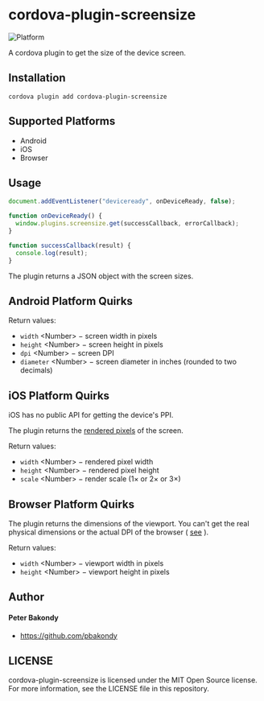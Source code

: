 # cordova-plugin-screensize

![Platform](https://img.shields.io/badge/platform-android%20%7C%20ios%20%7C%20browser-lightgrey.svg)

A cordova plugin to get the size of the device screen.

## Installation

```
cordova plugin add cordova-plugin-screensize
```

## Supported Platforms

- Android
- iOS
- Browser

## Usage

```js
document.addEventListener("deviceready", onDeviceReady, false);

function onDeviceReady() {
  window.plugins.screensize.get(successCallback, errorCallback);
}

function successCallback(result) {
  console.log(result);
}
```

The plugin returns a JSON object with the screen sizes.

## Android Platform Quirks

Return values:

* `width` &lt;Number&gt; − screen width in pixels
* `height` &lt;Number&gt; − screen height in pixels
* `dpi` &lt;Number&gt; − screen DPI
* `diameter` &lt;Number&gt; − screen diameter in inches (rounded to two decimals)

## iOS Platform Quirks

iOS has no public API for getting the device's PPI.

The plugin returns the [rendered pixels](http://www.paintcodeapp.com/news/ultimate-guide-to-iphone-resolutions) of the screen.

Return values:

* `width` &lt;Number&gt; − rendered pixel width
* `height` &lt;Number&gt; − rendered pixel height
* `scale` &lt;Number&gt; − render scale (1× or 2× or 3×)

## Browser Platform Quirks

The plugin returns the dimensions of the viewport. You can't get the real physical dimensions or the actual DPI of the browser ( [see](http://stackoverflow.com/a/21767407) ).

Return values:

* `width` &lt;Number&gt; − viewport width in pixels
* `height` &lt;Number&gt; − viewport height in pixels

## Author

#### Peter Bakondy

- https://github.com/pbakondy


## LICENSE

cordova-plugin-screensize is licensed under the MIT Open Source license. For more information, see the LICENSE file in this repository.
